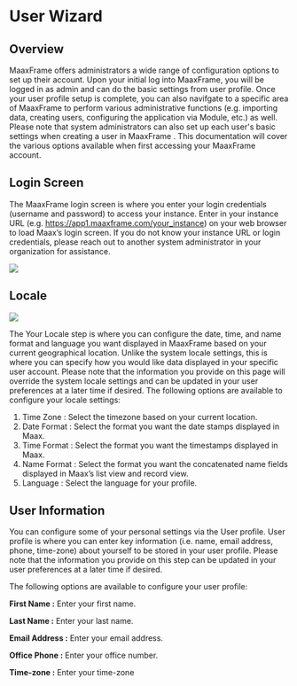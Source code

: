 # User Wizard



## Overview

MaaxFrame offers administrators a wide range of configuration options to set up their account. Upon your initial log into MaaxFrame, you will be logged in as admin and can do the basic settings from user profile. Once your user profile setup is complete, you can also navifgate to a specific area of MaaxFrame to perform various administrative functions (e.g. importing data, creating users, configuring the application via Module, etc.) as well. Please note that system administrators can also set up each user's basic settings when creating a user in MaaxFrame . This documentation will cover the various options available when first accessing your MaaxFrame  account.



## Login Screen

The MaaxFrame login screen is where you enter your login credentials (username and password) to access your instance. Enter in your instance URL (e.g. https://app1.maaxframe.com/your_instance) on your web browser to load Maax’s login screen. If you do not know your instance URL or login credentials, please reach out to another system administrator in your organization for assistance. 

![](img/devtools.png)

## Locale

![](img/devtools.png)

The Your Locale step is where you can configure the date, time, and name format and language you want displayed in MaaxFrame based on your current geographical location. Unlike the system locale settings, this is where you can specify how you would like data displayed in your specific user account. Please note that the information you provide on this page will override the system locale settings and can be updated in your user preferences at a later time if desired. The following options are available to configure your locale settings:

 1. Time Zone : Select the timezone based on your current location.
 1. Date Format : Select the format you want the date stamps displayed in Maax.
 1. Time Format : Select the format you want the timestamps displayed in Maax.
 1. Name Format : Select the format you want the concatenated name fields displayed in Maax’s list view and record view.
 1. Language : Select the language for your profile.

## User Information

You can configure some of your personal settings via the User profile. User profile is where you can enter key information (i.e. name, email address, phone, time-zone) about yourself to be stored in your user profile. Please note that the information you provide on this step can be updated in your user preferences at a later time if desired. 

The following options are available to configure your user profile:

**First Name :** Enter your first name.

**Last Name :** Enter your last name.

**Email Address :** Enter your email address.

**Office Phone :** Enter your office number.

**Time-zone :** Enter your time-zone
